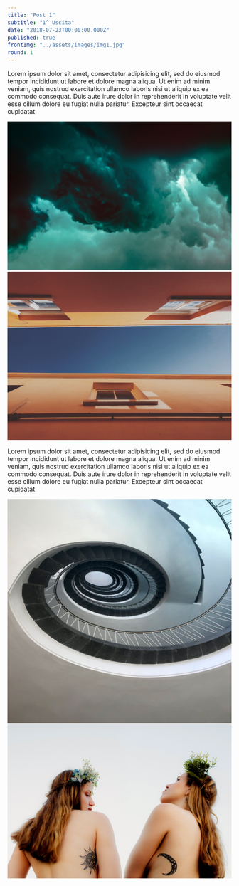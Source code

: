 ```yaml
---
title: "Post 1"
subtitle: "1^ Uscita"
date: "2018-07-23T00:00:00.000Z"
published: true
frontImg: "../assets/images/img1.jpg"
round: 1
---
```


Lorem ipsum dolor sit amet, consectetur adipisicing elit, sed do eiusmod tempor incididunt ut labore et dolore magna aliqua. Ut enim ad minim veniam, quis nostrud exercitation ullamco laboris nisi ut aliquip ex ea commodo consequat. Duis aute irure dolor in reprehenderit in voluptate velit esse cillum dolore eu fugiat nulla pariatur. Excepteur sint occaecat cupidatat

![](../assets/images/img5.jpg)
![](../assets/images/img2.jpg)

Lorem ipsum dolor sit amet, consectetur adipisicing elit, sed do eiusmod tempor incididunt ut labore et dolore magna aliqua. Ut enim ad minim veniam, quis nostrud exercitation ullamco laboris nisi ut aliquip ex ea commodo consequat. Duis aute irure dolor in reprehenderit in voluptate velit esse cillum dolore eu fugiat nulla pariatur. Excepteur sint occaecat cupidatat

![](../assets/images/img3.jpg)
![](../assets/images/img4.jpg)